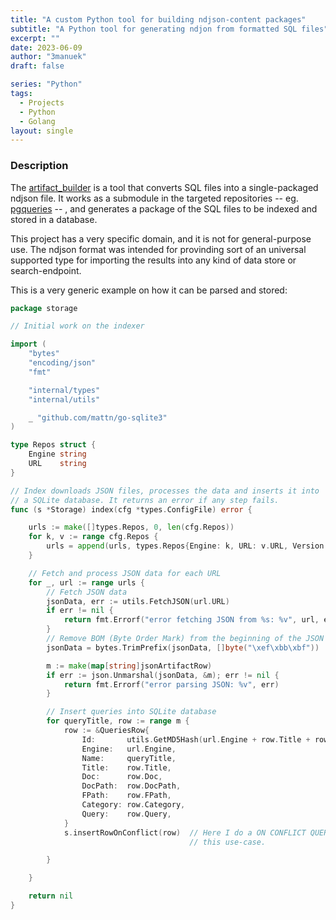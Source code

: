 ```yaml
---
title: "A custom Python tool for building ndjson-content packages"
subtitle: "A Python tool for generating ndjon from formatted SQL files"
excerpt: ""
date: 2023-06-09
author: "3manuek"
draft: false

series: "Python"
tags:
  - Projects
  - Python
  - Golang
layout: single
---
```


### Description

The [artifact_builder](https://github.com/viadb/artifact_builder) is a tool that converts SQL files 
into a single-packaged ndjson file. It works as a submodule in the targeted repositories -- eg. [pgqueries](https://github.com/ongres/pgqueries) --
, and generates a package of the SQL files to be indexed and stored in a database.

This project has a very specific domain, and it is not for general-purpose use. The ndjson format
was intended for provinding sort of an universal supported type for importing the results into
any kind of data store or search-endpoint.

This is a very generic example on how it can be parsed and stored: 

```go
package storage

// Initial work on the indexer

import (
	"bytes"
	"encoding/json"
	"fmt"

	"internal/types"
	"internal/utils"

	_ "github.com/mattn/go-sqlite3"
)

type Repos struct {
	Engine string
	URL    string
}

// Index downloads JSON files, processes the data and inserts it into
// a SQLite database. It returns an error if any step fails.
func (s *Storage) index(cfg *types.ConfigFile) error {

	urls := make([]types.Repos, 0, len(cfg.Repos))
	for k, v := range cfg.Repos {
		urls = append(urls, types.Repos{Engine: k, URL: v.URL, Version: v.Version})
	}

	// Fetch and process JSON data for each URL
	for _, url := range urls {
		// Fetch JSON data
		jsonData, err := utils.FetchJSON(url.URL)
		if err != nil {
			return fmt.Errorf("error fetching JSON from %s: %v", url, err)
		}
		// Remove BOM (Byte Order Mark) from the beginning of the JSON file, if it exists
		jsonData = bytes.TrimPrefix(jsonData, []byte("\xef\xbb\xbf"))

		m := make(map[string]jsonArtifactRow)
		if err := json.Unmarshal(jsonData, &m); err != nil {
			return fmt.Errorf("error parsing JSON: %v", err)
		}

		// Insert queries into SQLite database
		for queryTitle, row := range m {
			row := &QueriesRow{
				Id:       utils.GetMD5Hash(url.Engine + row.Title + row.FPath + row.Category), // Hash the query
				Engine:   url.Engine,
				Name:     queryTitle,
				Title:    row.Title,
				Doc:      row.Doc,
				DocPath:  row.DocPath,
				FPath:    row.FPath,
				Category: row.Category,
				Query:    row.Query,
			}
			s.insertRowOnConflict(row)  // Here I do a ON CONFLICT QUERY, not the best approach, but practical 
                                        // this use-case.

		}

	}

	return nil
}

```